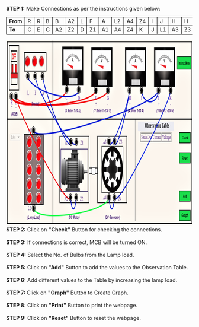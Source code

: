 <b>STEP 1:</b> Make Connections as per the instructions given below:<br>

<table>
<tr>
            <td style="border:1px solid black;"><b>From</b></td>
            <td style="border:1px solid black;">R</td>
            <td style="border:1px solid black;">R</td>
            <td style="border:1px solid black;">B</td>
            <td style="border:1px solid black;">B</td>
            <td style="border:1px solid black;">A2</td>
            <td style="border:1px solid black;">L</td>
            <td style="border:1px solid black;">F</td>
            <td style="border:1px solid black;">A</td>
            <td style="border:1px solid black;">L2</td>
            <td style="border:1px solid black;">A4</td>
            <td style="border:1px solid black;">Z4</td>
            <td style="border:1px solid black;">I</td>
            <td style="border:1px solid black;">J</td>
            <td style="border:1px solid black;">H</td>
            <td style="border:1px solid black;">H</td>
</tr>
<tr>
            <td style="border:1px solid black;"><b>To</b></td>
            <td style="border:1px solid black;">C</td>
            <td style="border:1px solid black;">E</td>
            <td style="border:1px solid black;">G</td>
            <td style="border:1px solid black;">A2</td>
            <td style="border:1px solid black;">Z2</td>
            <td style="border:1px solid black;">D</td>
            <td style="border:1px solid black;">Z1</td>
            <td style="border:1px solid black;">A1</td>
            <td style="border:1px solid black;">A4</td>
            <td style="border:1px solid black;">Z4</td>
            <td style="border:1px solid black;">K</td>
            <td style="border:1px solid black;">J</td>
            <td style="border:1px solid black;">L1</td>
            <td style="border:1px solid black;">A3</td>
            <td style="border:1px solid black;">Z3</td>
</tr>
</table>
        
 <img src="images/correctConnections.png" alt="" height="500" width="800"><br>
<strong>STEP 2:</strong> Click on <b>"Check"</b> Button for checking the connections.<br><br>
<strong>STEP 3:</strong> If connections is correct, MCB will be turned ON.<br><br>
<strong>STEP 4:</strong> Select the No. of Bulbs from the Lamp load.<br><br>
<strong>STEP 5:</strong> Click on <b>"Add"</b> Button to add the values to the Observation Table.<br><br>
<strong>STEP 6:</strong> Add different values to the Table by increasing the lamp load.<br><br>
<strong>STEP 7:</strong> Click on <b>"Graph"</b> Button to Create Graph.<br><br>
<strong>STEP 8:</strong> Click on <b>"Print"</b> Button to print the webpage.<br><br>
<strong>STEP 9:</strong> Click on <b>"Reset"</b> Button to reset the webpage.<br><br>              
                

